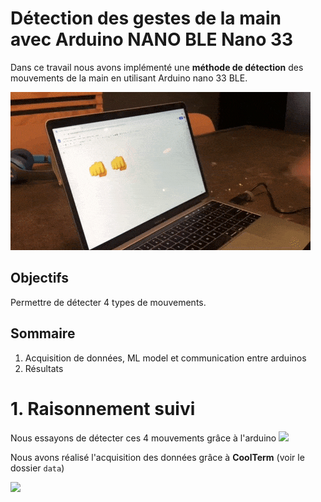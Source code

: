 # Détection des gestes de la main avec Arduino NANO BLE Nano 33

Dans ce travail nous avons implémenté une **méthode de détection** des mouvements de la main en utilisant Arduino nano 33 BLE.

<img src="assets\arduino-intro.gif">

## **Objectifs**
Permettre de détecter 4 types de mouvements.

## **Sommaire**
1. Acquisition de données, ML model et communication entre arduinos 
2. Résultats

# 1. Raisonnement suivi
Nous essayons de détecter ces 4 mouvements grâce à l'arduino
<img src="assets\moves.gif">

Nous avons réalisé l'acquisition des données grâce à **CoolTerm** (voir le dossier `data`)

<img src="https://s3.amazonaws.com/cdn.freshdesk.com/data/helpdesk/attachments/production/19030079451/original/jt7nvcVgzu4Z4Jrd5MSM1i54zb-n6TrPGA.gif?1533912271">


